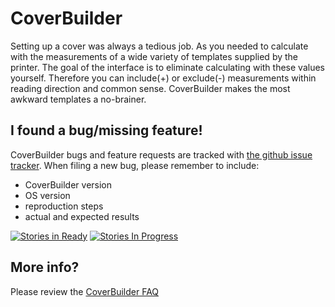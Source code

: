 CoverBuilder
============

Setting up a cover was always a tedious job. As you needed to calculate with the measurements of a wide variety of templates supplied by the printer. The goal of the interface is to eliminate calculating with these values yourself. Therefore you can include(+) or exclude(-) measurements within reading direction and common sense. CoverBuilder makes the most awkward templates a no-brainer.


I found a bug/missing feature!
------------------------------

CoverBuilder bugs and feature requests are tracked with [the github issue tracker](https://github.com/GitBruno/CoverBuilder/issues).
When filing a new bug, please remember to include:

* CoverBuilder version
* OS version
* reproduction steps
* actual and expected results

[![Stories in Ready](https://badge.waffle.io/GitBruno/CoverBuilder.png?label=ready&title=Ready)](https://waffle.io/GitBruno/CoverBuilder)
[![Stories In Progress](https://badge.waffle.io/GitBruno/CoverBuilder.png?label=In%20Progress&title=In%20Progress)](https://waffle.io/GitBruno/CoverBuilder)


More info?
---------

Please review the [CoverBuilder FAQ](http://coverbuilder.brunoherfst.com/faq/)
